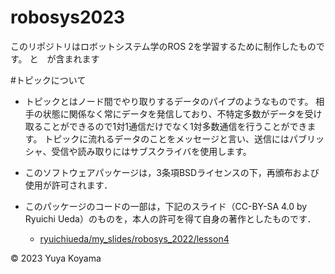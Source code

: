 # robosys2023
このリポジトリはロボットシステム学のROS 2を学習するために制作したものです。
 と　が含まれます

#トピックについて
* トピックとはノード間でやり取りするデータのパイプのようなものです。 相手の状態に関係なく常にデータを発信しており、不特定多数がデータを受け取ることができるので1対1通信だけでなく1対多数通信を行うことができます。 トピックに流れるデータのことをメッセージと言い、送信にはパブリッシャ、受信や読み取りにはサブスクライバを使用します。


* このソフトウェアパッケージは，3条項BSDライセンスの下，再頒布および使用が許可されます．
* このパッケージのコードの一部は，下記のスライド（CC-BY-SA 4.0 by Ryuichi Ueda）のものを，本人の許可を得て自身の著作としたものです．
  * [ryuichiueda/my_slides/robosys_2022/lesson4](https://github.com/ryuichiueda/my_slides/blob/master/robosys_2022/lesson4.md)

© 2023 Yuya Koyama
